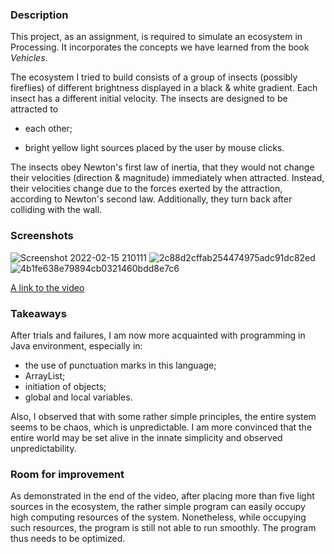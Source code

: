 ### Description

This project, as an assignment, is required to simulate an ecosystem in Processing. It incorporates the concepts we have learned from the book *Vehicles*.

The ecosystem I tried to build consists of a group of insects (possibly fireflies) of different brightness displayed in a black & white gradient. Each insect has a different initial velocity. The insects are designed to be attracted to

- each other;

- bright yellow light sources placed by the user by mouse clicks.

The insects obey Newton's first law of inertia, that they would not change their velocities (direction & magnitude) immediately when attracted. Instead, their velocities change due to the forces exerted by the attraction, according to Newton's second law. Additionally, they turn back after colliding with the wall.



### Screenshots

![Screenshot 2022-02-15 210111](https://user-images.githubusercontent.com/51028862/154114710-b11c3b9c-aa93-4ddf-95cd-e558ffa380f2.png)
![2c88d2cffab254474975adc91dc82ed](https://user-images.githubusercontent.com/51028862/154114744-ae4a7271-92ea-4cce-9fba-99faba6a6dd9.png)
![4b1fe638e79894cb0321460bdd8e7c6](https://user-images.githubusercontent.com/51028862/154114762-ea699bfc-94e5-4e33-a03a-f8283392f197.png)


[A link to the video](https://od20-my.sharepoint.com/:v:/g/personal/xu_od20_onmicrosoft_com/EbaFuwepGOtCq-lXDvZGrK8BIYKy2gZZJpsDMispwBL9KA?e=WDj5tI&download=1)



### Takeaways

After trials and failures, I am now more acquainted with programming in Java environment, especially in:

- the use of punctuation marks in this language;
- ArrayList;
- initiation of objects;
- global and local variables.

Also, I observed that with some rather simple principles, the entire system seems to be chaos, which is unpredictable. I am more convinced that the entire world may be set alive in the innate simplicity and observed unpredictability.



### Room for improvement

As demonstrated in the end of the video, after placing more than five light sources in the ecosystem, the rather simple program can easily occupy high computing resources of the system. Nonetheless, while occupying such resources, the program is still not able to run smoothly. The program thus needs to be optimized.
